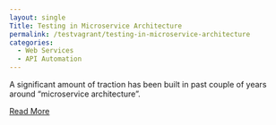 ```yaml
---
layout: single
Title: Testing in Microservice Architecture
permalink: /testvagrant/testing-in-microservice-architecture
categories:
  - Web Services
  - API Automation
---
```


A significant amount of traction has been built in past couple of years around “microservice architecture”.

[Read More](https://medium.com/testvagrant/testing-in-microservice-architecture-1944e84dfde5)